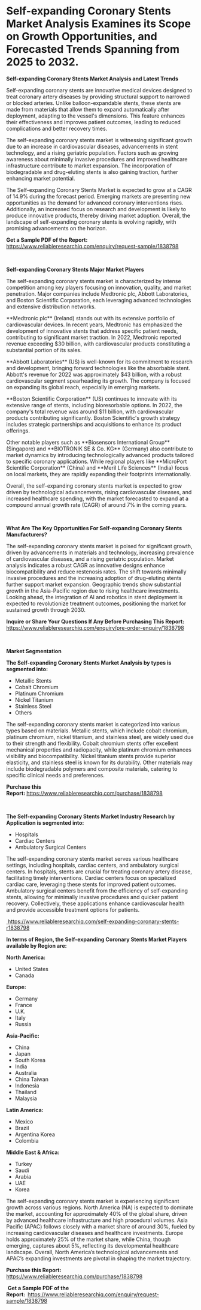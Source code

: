 <p><h1>Self-expanding Coronary Stents Market Analysis Examines its Scope on Growth Opportunities, and Forecasted Trends Spanning from 2025 to 2032.</h1></p><p><strong>Self-expanding Coronary Stents Market Analysis and Latest Trends</strong></p>
<p><p>Self-expanding coronary stents are innovative medical devices designed to treat coronary artery diseases by providing structural support to narrowed or blocked arteries. Unlike balloon-expandable stents, these stents are made from materials that allow them to expand automatically after deployment, adapting to the vessel's dimensions. This feature enhances their effectiveness and improves patient outcomes, leading to reduced complications and better recovery times.</p><p>The self-expanding coronary stents market is witnessing significant growth due to an increase in cardiovascular diseases, advancements in stent technology, and a rising geriatric population. Factors such as growing awareness about minimally invasive procedures and improved healthcare infrastructure contribute to market expansion. The incorporation of biodegradable and drug-eluting stents is also gaining traction, further enhancing market potential.</p><p>The Self-expanding Coronary Stents Market is expected to grow at a CAGR of 14.9% during the forecast period. Emerging markets are presenting new opportunities as the demand for advanced coronary interventions rises. Additionally, an increased focus on research and development is likely to produce innovative products, thereby driving market adoption. Overall, the landscape of self-expanding coronary stents is evolving rapidly, with promising advancements on the horizon.</p></p>
<p><strong>Get a Sample PDF of the Report:&nbsp;</strong> <a href="https://www.reliableresearchiq.com/enquiry/request-sample/1838798?utm_campaign=3365&utm_medium=2&utm_source=Github&utm_content=ia&utm_term=14042025&utm_id=self-expanding-coronary-stents">https://www.reliableresearchiq.com/enquiry/request-sample/1838798</a></p>
<p>&nbsp;</p>
<p><strong>Self-expanding Coronary Stents Major Market Players</strong></p>
<p><p>The self-expanding coronary stents market is characterized by intense competition among key players focusing on innovation, quality, and market penetration. Major companies include Medtronic plc, Abbott Laboratories, and Boston Scientific Corporation, each leveraging advanced technologies and extensive distribution networks.</p><p>**Medtronic plc** (Ireland) stands out with its extensive portfolio of cardiovascular devices. In recent years, Medtronic has emphasized the development of innovative stents that address specific patient needs, contributing to significant market traction. In 2022, Medtronic reported revenue exceeding $30 billion, with cardiovascular products constituting a substantial portion of its sales.</p><p>**Abbott Laboratories** (US) is well-known for its commitment to research and development, bringing forward technologies like the absorbable stent. Abbott's revenue for 2022 was approximately $43 billion, with a robust cardiovascular segment spearheading its growth. The company is focused on expanding its global reach, especially in emerging markets.</p><p>**Boston Scientific Corporation** (US) continues to innovate with its extensive range of stents, including bioresorbable options. In 2022, the company's total revenue was around $11 billion, with cardiovascular products contributing significantly. Boston Scientific's growth strategy includes strategic partnerships and acquisitions to enhance its product offerings.</p><p>Other notable players such as **Biosensors International Group** (Singapore) and **BIOTRONIK SE & Co. KG** (Germany) also contribute to market dynamics by introducing technologically advanced products tailored to specific coronary applications. While regional players like **MicroPort Scientific Corporation** (China) and **Meril Life Sciences** (India) focus on local markets, they are rapidly expanding their footprints internationally.</p><p>Overall, the self-expanding coronary stents market is expected to grow driven by technological advancements, rising cardiovascular diseases, and increased healthcare spending, with the market forecasted to expand at a compound annual growth rate (CAGR) of around 7% in the coming years.</p></p>
<p>&nbsp;</p>
<p><strong>What Are The Key Opportunities For Self-expanding Coronary Stents Manufacturers?</strong></p>
<p><p>The self-expanding coronary stents market is poised for significant growth, driven by advancements in materials and technology, increasing prevalence of cardiovascular diseases, and a rising geriatric population. Market analysis indicates a robust CAGR as innovative designs enhance biocompatibility and reduce restenosis rates. The shift towards minimally invasive procedures and the increasing adoption of drug-eluting stents further support market expansion. Geographic trends show substantial growth in the Asia-Pacific region due to rising healthcare investments. Looking ahead, the integration of AI and robotics in stent deployment is expected to revolutionize treatment outcomes, positioning the market for sustained growth through 2030.</p></p>
<p><strong>Inquire or Share Your Questions If Any Before Purchasing This Report:</strong> <a href="https://www.reliableresearchiq.com/enquiry/pre-order-enquiry/1838798?utm_campaign=3365&utm_medium=2&utm_source=Github&utm_content=ia&utm_term=14042025&utm_id=self-expanding-coronary-stents">https://www.reliableresearchiq.com/enquiry/pre-order-enquiry/1838798</a></p>
<p>&nbsp;</p>
<p><strong>Market Segmentation</strong></p>
<p><strong>The Self-expanding Coronary Stents Market Analysis by types is segmented into:</strong></p>
<p><ul><li>Metallic Stents</li><li>Cobalt Chromium</li><li>Platinum Chromium</li><li>Nickel Titanium</li><li>Stainless Steel</li><li>Others</li></ul></p>
<p><p>The self-expanding coronary stents market is categorized into various types based on materials. Metallic stents, which include cobalt chromium, platinum chromium, nickel titanium, and stainless steel, are widely used due to their strength and flexibility. Cobalt chromium stents offer excellent mechanical properties and radiopacity, while platinum chromium enhances visibility and biocompatibility. Nickel titanium stents provide superior elasticity, and stainless steel is known for its durability. Other materials may include biodegradable polymers and composite materials, catering to specific clinical needs and preferences.</p></p>
<p><strong>Purchase this Report:&nbsp;</strong><a href="https://www.reliableresearchiq.com/purchase/1838798?utm_campaign=3365&utm_medium=2&utm_source=Github&utm_content=ia&utm_term=14042025&utm_id=self-expanding-coronary-stents">https://www.reliableresearchiq.com/purchase/1838798</a></p>
<p>&nbsp;</p>
<p><strong>The Self-expanding Coronary Stents Market Industry Research by Application is segmented into:</strong></p>
<p><ul><li>Hospitals</li><li>Cardiac Centers</li><li>Ambulatory Surgical Centers</li></ul></p>
<p><p>The self-expanding coronary stents market serves various healthcare settings, including hospitals, cardiac centers, and ambulatory surgical centers. In hospitals, stents are crucial for treating coronary artery disease, facilitating timely interventions. Cardiac centers focus on specialized cardiac care, leveraging these stents for improved patient outcomes. Ambulatory surgical centers benefit from the efficiency of self-expanding stents, allowing for minimally invasive procedures and quicker patient recovery. Collectively, these applications enhance cardiovascular health and provide accessible treatment options for patients.</p></p>
<p><a href="https://www.reliableresearchiq.com/self-expanding-coronary-stents-r1838798?utm_campaign=3365&utm_medium=2&utm_source=Github&utm_content=ia&utm_term=14042025&utm_id=self-expanding-coronary-stents">&nbsp;https://www.reliableresearchiq.com/self-expanding-coronary-stents-r1838798</a></p>
<p><strong>In terms of Region, the Self-expanding Coronary Stents Market Players available by Region are:</strong></p>
<p>
    <p> <strong> North America: </strong>
        <ul>
            <li>United States</li>
            <li>Canada</li>
        </ul>
        </p> 
    <p> <strong> Europe: </strong>
        <ul>
            <li>Germany</li>
            <li>France</li>
            <li>U.K.</li>
            <li>Italy</li>
            <li>Russia</li>
        </ul>
        </p> 
    <p> <strong> Asia-Pacific: </strong>
        <ul>
            <li>China</li>
            <li>Japan</li>
            <li>South Korea</li>
            <li>India</li>
            <li>Australia</li>
            <li>China Taiwan</li>
            <li>Indonesia</li>
            <li>Thailand</li>
            <li>Malaysia</li>
        </ul>
        </p> 
    <p> <strong> Latin America: </strong>
        <ul>
            <li>Mexico</li>
            <li>Brazil</li>
            <li>Argentina Korea</li>
            <li>Colombia</li>
        </ul>
        </p> 
    <p> <strong> Middle East & Africa: </strong>
        <ul>
            <li>Turkey</li>
            <li>Saudi</li>
            <li>Arabia</li>
            <li>UAE</li>
            <li>Korea</li>
        </ul>
    </p>
    </p>
<p><p>The self-expanding coronary stents market is experiencing significant growth across various regions. North America (NA) is expected to dominate the market, accounting for approximately 40% of the global share, driven by advanced healthcare infrastructure and high procedural volumes. Asia Pacific (APAC) follows closely with a market share of around 30%, fueled by increasing cardiovascular diseases and healthcare investments. Europe holds approximately 25% of the market share, while China, though emerging, captures about 5%, reflecting its developmental healthcare landscape. Overall, North America’s technological advancements and APAC’s expanding investments are pivotal in shaping the market trajectory.</p></p>
<p><strong>Purchase this Report: </strong><a href="https://www.reliableresearchiq.com/purchase/1838798?utm_campaign=3365&utm_medium=2&utm_source=Github&utm_content=ia&utm_term=14042025&utm_id=self-expanding-coronary-stents">https://www.reliableresearchiq.com/purchase/1838798</a></p>
<p>&nbsp;<strong>Get a Sample PDF of the Report:&nbsp;&nbsp;</strong><a href="https://www.reliableresearchiq.com/enquiry/request-sample/1838798?utm_campaign=3365&utm_medium=2&utm_source=Github&utm_content=ia&utm_term=14042025&utm_id=self-expanding-coronary-stents">https://www.reliableresearchiq.com/enquiry/request-sample/1838798</a></p>
<p><strong></strong></p>
<p><p></p><p></p><p></p></p>